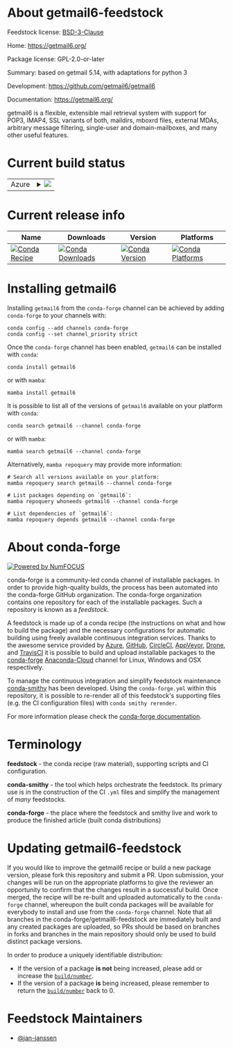 About getmail6-feedstock
========================

Feedstock license: [BSD-3-Clause](https://github.com/conda-forge/getmail6-feedstock/blob/main/LICENSE.txt)

Home: https://getmail6.org/

Package license: GPL-2.0-or-later

Summary: based on getmail 5.14, with adaptations for python 3

Development: https://github.com/getmail6/getmail6

Documentation: https://getmail6.org/

getmail6 is a flexible, extensible mail retrieval system with support
for POP3, IMAP4, SSL variants of both, maildirs, mboxrd files,
external MDAs, arbitrary message filtering, single-user and
domain-mailboxes, and many other useful features.


Current build status
====================


<table>
    
  <tr>
    <td>Azure</td>
    <td>
      <details>
        <summary>
          <a href="https://dev.azure.com/conda-forge/feedstock-builds/_build/latest?definitionId=16926&branchName=main">
            <img src="https://dev.azure.com/conda-forge/feedstock-builds/_apis/build/status/getmail6-feedstock?branchName=main">
          </a>
        </summary>
        <table>
          <thead><tr><th>Variant</th><th>Status</th></tr></thead>
          <tbody><tr>
              <td>linux_64_python3.10.____cpython</td>
              <td>
                <a href="https://dev.azure.com/conda-forge/feedstock-builds/_build/latest?definitionId=16926&branchName=main">
                  <img src="https://dev.azure.com/conda-forge/feedstock-builds/_apis/build/status/getmail6-feedstock?branchName=main&jobName=linux&configuration=linux%20linux_64_python3.10.____cpython" alt="variant">
                </a>
              </td>
            </tr><tr>
              <td>linux_64_python3.11.____cpython</td>
              <td>
                <a href="https://dev.azure.com/conda-forge/feedstock-builds/_build/latest?definitionId=16926&branchName=main">
                  <img src="https://dev.azure.com/conda-forge/feedstock-builds/_apis/build/status/getmail6-feedstock?branchName=main&jobName=linux&configuration=linux%20linux_64_python3.11.____cpython" alt="variant">
                </a>
              </td>
            </tr><tr>
              <td>linux_64_python3.8.____73_pypy</td>
              <td>
                <a href="https://dev.azure.com/conda-forge/feedstock-builds/_build/latest?definitionId=16926&branchName=main">
                  <img src="https://dev.azure.com/conda-forge/feedstock-builds/_apis/build/status/getmail6-feedstock?branchName=main&jobName=linux&configuration=linux%20linux_64_python3.8.____73_pypy" alt="variant">
                </a>
              </td>
            </tr><tr>
              <td>linux_64_python3.8.____cpython</td>
              <td>
                <a href="https://dev.azure.com/conda-forge/feedstock-builds/_build/latest?definitionId=16926&branchName=main">
                  <img src="https://dev.azure.com/conda-forge/feedstock-builds/_apis/build/status/getmail6-feedstock?branchName=main&jobName=linux&configuration=linux%20linux_64_python3.8.____cpython" alt="variant">
                </a>
              </td>
            </tr><tr>
              <td>linux_64_python3.9.____73_pypy</td>
              <td>
                <a href="https://dev.azure.com/conda-forge/feedstock-builds/_build/latest?definitionId=16926&branchName=main">
                  <img src="https://dev.azure.com/conda-forge/feedstock-builds/_apis/build/status/getmail6-feedstock?branchName=main&jobName=linux&configuration=linux%20linux_64_python3.9.____73_pypy" alt="variant">
                </a>
              </td>
            </tr><tr>
              <td>linux_64_python3.9.____cpython</td>
              <td>
                <a href="https://dev.azure.com/conda-forge/feedstock-builds/_build/latest?definitionId=16926&branchName=main">
                  <img src="https://dev.azure.com/conda-forge/feedstock-builds/_apis/build/status/getmail6-feedstock?branchName=main&jobName=linux&configuration=linux%20linux_64_python3.9.____cpython" alt="variant">
                </a>
              </td>
            </tr><tr>
              <td>osx_64_python3.10.____cpython</td>
              <td>
                <a href="https://dev.azure.com/conda-forge/feedstock-builds/_build/latest?definitionId=16926&branchName=main">
                  <img src="https://dev.azure.com/conda-forge/feedstock-builds/_apis/build/status/getmail6-feedstock?branchName=main&jobName=osx&configuration=osx%20osx_64_python3.10.____cpython" alt="variant">
                </a>
              </td>
            </tr><tr>
              <td>osx_64_python3.11.____cpython</td>
              <td>
                <a href="https://dev.azure.com/conda-forge/feedstock-builds/_build/latest?definitionId=16926&branchName=main">
                  <img src="https://dev.azure.com/conda-forge/feedstock-builds/_apis/build/status/getmail6-feedstock?branchName=main&jobName=osx&configuration=osx%20osx_64_python3.11.____cpython" alt="variant">
                </a>
              </td>
            </tr><tr>
              <td>osx_64_python3.8.____73_pypy</td>
              <td>
                <a href="https://dev.azure.com/conda-forge/feedstock-builds/_build/latest?definitionId=16926&branchName=main">
                  <img src="https://dev.azure.com/conda-forge/feedstock-builds/_apis/build/status/getmail6-feedstock?branchName=main&jobName=osx&configuration=osx%20osx_64_python3.8.____73_pypy" alt="variant">
                </a>
              </td>
            </tr><tr>
              <td>osx_64_python3.8.____cpython</td>
              <td>
                <a href="https://dev.azure.com/conda-forge/feedstock-builds/_build/latest?definitionId=16926&branchName=main">
                  <img src="https://dev.azure.com/conda-forge/feedstock-builds/_apis/build/status/getmail6-feedstock?branchName=main&jobName=osx&configuration=osx%20osx_64_python3.8.____cpython" alt="variant">
                </a>
              </td>
            </tr><tr>
              <td>osx_64_python3.9.____73_pypy</td>
              <td>
                <a href="https://dev.azure.com/conda-forge/feedstock-builds/_build/latest?definitionId=16926&branchName=main">
                  <img src="https://dev.azure.com/conda-forge/feedstock-builds/_apis/build/status/getmail6-feedstock?branchName=main&jobName=osx&configuration=osx%20osx_64_python3.9.____73_pypy" alt="variant">
                </a>
              </td>
            </tr><tr>
              <td>osx_64_python3.9.____cpython</td>
              <td>
                <a href="https://dev.azure.com/conda-forge/feedstock-builds/_build/latest?definitionId=16926&branchName=main">
                  <img src="https://dev.azure.com/conda-forge/feedstock-builds/_apis/build/status/getmail6-feedstock?branchName=main&jobName=osx&configuration=osx%20osx_64_python3.9.____cpython" alt="variant">
                </a>
              </td>
            </tr>
          </tbody>
        </table>
      </details>
    </td>
  </tr>
</table>

Current release info
====================

| Name | Downloads | Version | Platforms |
| --- | --- | --- | --- |
| [![Conda Recipe](https://img.shields.io/badge/recipe-getmail6-green.svg)](https://anaconda.org/conda-forge/getmail6) | [![Conda Downloads](https://img.shields.io/conda/dn/conda-forge/getmail6.svg)](https://anaconda.org/conda-forge/getmail6) | [![Conda Version](https://img.shields.io/conda/vn/conda-forge/getmail6.svg)](https://anaconda.org/conda-forge/getmail6) | [![Conda Platforms](https://img.shields.io/conda/pn/conda-forge/getmail6.svg)](https://anaconda.org/conda-forge/getmail6) |

Installing getmail6
===================

Installing `getmail6` from the `conda-forge` channel can be achieved by adding `conda-forge` to your channels with:

```
conda config --add channels conda-forge
conda config --set channel_priority strict
```

Once the `conda-forge` channel has been enabled, `getmail6` can be installed with `conda`:

```
conda install getmail6
```

or with `mamba`:

```
mamba install getmail6
```

It is possible to list all of the versions of `getmail6` available on your platform with `conda`:

```
conda search getmail6 --channel conda-forge
```

or with `mamba`:

```
mamba search getmail6 --channel conda-forge
```

Alternatively, `mamba repoquery` may provide more information:

```
# Search all versions available on your platform:
mamba repoquery search getmail6 --channel conda-forge

# List packages depending on `getmail6`:
mamba repoquery whoneeds getmail6 --channel conda-forge

# List dependencies of `getmail6`:
mamba repoquery depends getmail6 --channel conda-forge
```


About conda-forge
=================

[![Powered by
NumFOCUS](https://img.shields.io/badge/powered%20by-NumFOCUS-orange.svg?style=flat&colorA=E1523D&colorB=007D8A)](https://numfocus.org)

conda-forge is a community-led conda channel of installable packages.
In order to provide high-quality builds, the process has been automated into the
conda-forge GitHub organization. The conda-forge organization contains one repository
for each of the installable packages. Such a repository is known as a *feedstock*.

A feedstock is made up of a conda recipe (the instructions on what and how to build
the package) and the necessary configurations for automatic building using freely
available continuous integration services. Thanks to the awesome service provided by
[Azure](https://azure.microsoft.com/en-us/services/devops/), [GitHub](https://github.com/),
[CircleCI](https://circleci.com/), [AppVeyor](https://www.appveyor.com/),
[Drone](https://cloud.drone.io/welcome), and [TravisCI](https://travis-ci.com/)
it is possible to build and upload installable packages to the
[conda-forge](https://anaconda.org/conda-forge) [Anaconda-Cloud](https://anaconda.org/)
channel for Linux, Windows and OSX respectively.

To manage the continuous integration and simplify feedstock maintenance
[conda-smithy](https://github.com/conda-forge/conda-smithy) has been developed.
Using the ``conda-forge.yml`` within this repository, it is possible to re-render all of
this feedstock's supporting files (e.g. the CI configuration files) with ``conda smithy rerender``.

For more information please check the [conda-forge documentation](https://conda-forge.org/docs/).

Terminology
===========

**feedstock** - the conda recipe (raw material), supporting scripts and CI configuration.

**conda-smithy** - the tool which helps orchestrate the feedstock.
                   Its primary use is in the construction of the CI ``.yml`` files
                   and simplify the management of *many* feedstocks.

**conda-forge** - the place where the feedstock and smithy live and work to
                  produce the finished article (built conda distributions)


Updating getmail6-feedstock
===========================

If you would like to improve the getmail6 recipe or build a new
package version, please fork this repository and submit a PR. Upon submission,
your changes will be run on the appropriate platforms to give the reviewer an
opportunity to confirm that the changes result in a successful build. Once
merged, the recipe will be re-built and uploaded automatically to the
`conda-forge` channel, whereupon the built conda packages will be available for
everybody to install and use from the `conda-forge` channel.
Note that all branches in the conda-forge/getmail6-feedstock are
immediately built and any created packages are uploaded, so PRs should be based
on branches in forks and branches in the main repository should only be used to
build distinct package versions.

In order to produce a uniquely identifiable distribution:
 * If the version of a package **is not** being increased, please add or increase
   the [``build/number``](https://docs.conda.io/projects/conda-build/en/latest/resources/define-metadata.html#build-number-and-string).
 * If the version of a package **is** being increased, please remember to return
   the [``build/number``](https://docs.conda.io/projects/conda-build/en/latest/resources/define-metadata.html#build-number-and-string)
   back to 0.

Feedstock Maintainers
=====================

* [@jan-janssen](https://github.com/jan-janssen/)

